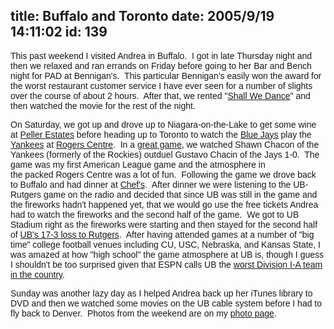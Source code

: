 title: Buffalo and Toronto
date: 2005/9/19 14:11:02
id: 139
---
<font face="Arial">This past weekend I visited Andrea in Buffalo.  I got in late Thursday night and then we relaxed and ran errands on Friday before going to her Bar and Bench night for PAD at Bennigan's.  This particular Bennigan's easily won the award for the worst restaurant customer service I have ever seen for a number of slights over the course of about 2 hours.  After that, we rented "[Shall We Dance](http://www.amazon.com/exec/obidos/redirect?link_code=ur2&amp;camp=1789&amp;tag=shanechurch-20&amp;creative=9325&amp;path=tg/detail/-/B0006GAI6Y/qid=1127151516/sr=8-4/ref=pd_bbs_4?v=glance)" and then watched the movie for the rest of the night.</font>

<font face="Arial">On Saturday, we got up and drove up to Niagara-on-the-Lake to get some wine at [Peller Estates](http://www.peller.com/) before heading up to Toronto to watch the [Blue Jays](http://www.bluejays.com/) play the [Yankees](http://www.yankees.com/) at [Rogers Centre](http://www.rogerscentre.com/).  In a [great game](http://sports.espn.go.com/mlb/recap?gameId=250917114), we watched Shawn Chacon of the Yankees (formerly of the Rockies) outduel Gustavo Chacin of the Jays 1-0.  The game was my first American League game and the atmosphere in the packed Rogers Centre was a lot of fun.  Following the game we drove back to Buffalo and had dinner at [Chef's](http://www.ilovechefs.com/).  After dinner we were listening to the UB-Rutgers game on the radio and decided that since UB was still in the game and the fireworks hadn't happened yet, that we would go use the free tickets Andrea had to watch the fireworks and the second half of the game.  We got to UB Stadium right as the fireworks were starting and then stayed for the second half of [UB's 17-3 loss to Rutgers](http://sports.espn.go.com/ncf/recap?gameId=252602084).  After having attended games at a number of "big time" college football venues including CU, USC, Nebraska, and Kansas State, I was amazed at how "high school" the game atmosphere at UB is, though I guess I shouldn't be too surprised given that ESPN calls UB the [worst Division I-A team in the country](http://sports.espn.go.com/ncf/news/story?id=2160168).</font>

<font face="Arial">Sunday was another lazy day as I helped Andrea back up her iTunes library to DVD and then we watched some movies on the UB cable system before I had to fly back to Denver.  Photos from the weekend are on my [photo page](/photo.aspx).</font>